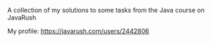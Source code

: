 A collection of my solutions to some tasks from the Java course on JavaRush

My profile: https://javarush.com/users/2442806
